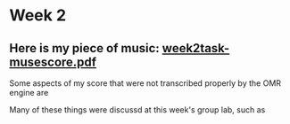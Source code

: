 # Week 2

## Here is my piece of music: [week2task-musescore.pdf](https://github.com/myacampbell12/MCA-2023/files/12818409/week2task-musescore.pdf) 

Some aspects of my score that were not transcribed properly by the OMR engine are

Many of these things were discussd at this week's group lab, such as 
